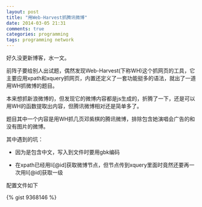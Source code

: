 ```yaml
---
layout: post
title: "用Web-Harvest抓腾讯微博"
date: 2014-03-05 21:31
comments: true
categories: programming
tags: programming network
---
```


[Web-Harvest]: http://web-harvest.sourceforge.net "Web-Harvest"

好久没更新博客，水一文。

前阵子要给别人出试题，偶然发现Web-Harvest(下称WH)这个抓网页的工具，它主要应用xpath和xquery抓网页，内置还定义了一套功能挺多的语法，就出了一道用WH抓微博的题目。

本来想抓新浪微博的，但发现它的微博内容都是js生成的，折腾了一下，还是可以用WH的函数提取出内容，但腾讯微博相对还是简单多了。

题目其中一个内容是用WH抓几页邓紫棋的腾讯微博，排除包含她演唱会广告的和没有图片的微博。

<!-- more -->

其中遇到的坑：

- 因为是包含中文，写入到文件时要用gbk编码

- 在xpath已经用li[@id]获取微博节点，但节点传到xquery里面时竟然还要再一次用li[@id]获取一级

配置文件如下

{% gist 9368146 %}

